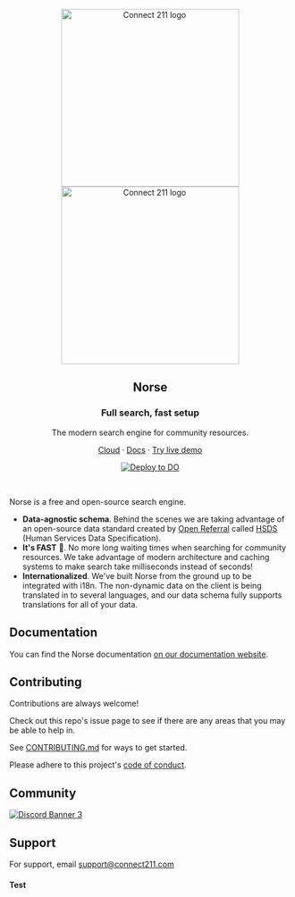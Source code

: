 <p align="center">
  <a href="https://connect211.com/#gh-light-mode-only">
    <img src="https://connect211.com/wp-content/uploads/2021/07/connect-211.svg" width="318px" alt="Connect 211 logo" />
  </a>
  <a href="https://connect211.com/#gh-dark-mode-only">
    <img src="https://connect211.com/wp-content/uploads/2021/07/connect-211-white.svg" width="318px" alt="Connect 211 logo" />
  </a>
</p>

<h2 align="center">Norse</h2>
<h3 align="center">Full search, fast setup</h3>
<p align="center">The modern search engine for community resources.</p>
<p align="center"><a href="https://connect211.com/get-started">Cloud</a> · <a href="https://docs.c211.io">Docs</a> · <a href="https://preview.c211.io">Try live demo</a></p>

<div align="center">

[![Deploy to DO](https://www.deploytodo.com/do-btn-blue.svg)](https://cloud.digitalocean.com/apps/new?repo=https://github.com/211-Connect/Norse/tree/main)

</div>

<br />

Norse is a free and open-source search engine.

- **Data-agnostic schema**. Behind the scenes we are taking advantage of an open-source data standard created by [Open Referral](https://openreferral.org/) called [HSDS](https://docs.openreferral.org/en/v2.0.1/hsds/) (Human Services Data Specification).
- **It's FAST** :rocket:. No more long waiting times when searching for community resources. We take advantage of modern architecture and caching systems to make search take milliseconds instead of seconds!
- **Internationalized**. We've built Norse from the ground up to be integrated with i18n. The non-dynamic data on the client is being translated in to several languages, and our data schema fully supports translations for all of your data.

## Documentation

You can find the Norse documentation [on our documentation website](https://docs.c211.io).

## Contributing

Contributions are always welcome!

Check out this repo's issue page to see if there are any areas that you may be able to help in.

See [CONTRIBUTING.md](.github/CONTRIBUTING.md) for ways to get started.

Please adhere to this project's [code of conduct](.github/CODE_OF_CONDUCT.md).

## Community

<a href="https://discord.gg/gjwsk8dJC4">
  <img src="https://discordapp.com/api/guilds/1142619751219200140/widget.png?style=banner3" alt="Discord Banner 3"/>
</a>

## Support

For support, email support@connect211.com

#### Test
